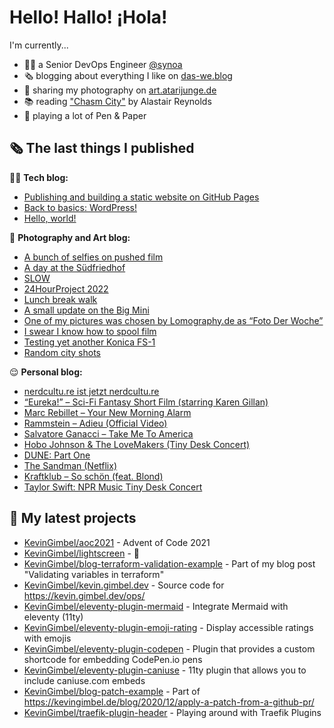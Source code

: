 # Hello! Hallo! ¡Hola!

I'm currently...
- 👨‍💻 a Senior DevOps Engineer [@synoa](https://synoa.de)
- 🗞 blogging about everything I like on [das-we.blog](https://das-we.blog)
- 📸 sharing my photography on [art.atarijunge.de](https://art.atarijunge.de)
- 📚 reading ["Chasm City"](https://www.goodreads.com/book/show/89185.Chasm_City) by Alastair Reynolds
- 🎲 playing a lot of Pen & Paper

## 🗞 The last things I published

🧑‍💻 **Tech blog:**

- [Publishing and building a static website on GitHub Pages](https://kevingimbel.de/blog/2022/12/publishing-and-building-a-static-website-on-github-pages/)
- [Back to basics: WordPress!](https://kevingimbel.de/blog/2022/11/back-to-basics-wordpress/)
- [Hello, world!](https://kevingimbel.de/blog/2022/11/hello-world/)

📸 **Photography and Art blog:**

- [A bunch of selfies on pushed film](https://art.atarijunge.de/2022/12/a-bunch-of-selfies-on-pushed-film/)
- [A day at the Südfriedhof](https://art.atarijunge.de/2022/12/a-day-at-the-sudfriedhof/)
- [SLOW](https://art.atarijunge.de/2022/11/slow/)
- [24HourProject 2022](https://art.atarijunge.de/2022/09/24hourproject-2022/)
- [Lunch break walk](https://art.atarijunge.de/2022/06/lunch-break-walk/)
- [A small update on the Big Mini](https://art.atarijunge.de/2022/06/a-small-update-on-the-big-mini/)
- [One of my pictures was chosen by Lomography.de as “Foto Der Woche”](https://art.atarijunge.de/2022/05/one-of-my-pictures-was-chosen-by-lomography-de-as-foto-der-woche/)
- [I swear I know how to spool film](https://art.atarijunge.de/2022/05/i-swear-i-know-how-to-spool-film/)
- [Testing yet another Konica FS-1](https://art.atarijunge.de/2022/05/testing-yet-another-konica-fs-1/)
- [Random city shots](https://art.atarijunge.de/2022/05/random-city-shots/)

😌 **Personal blog:**

- [nerdcultu.re ist jetzt nerdcultu.re](https://nerdcultu.re/2022/12/07/das-we-blog-ist-jetzt-nerdcultu-re/)
- [“Eureka!” – Sci-Fi Fantasy Short Film (starring Karen Gillan)](https://nerdcultu.re/2022/12/06/eureka-sci-fi-fantasy-short-film-starring-karen-gillan/)
- [Marc Rebillet – Your New Morning Alarm](https://nerdcultu.re/2022/12/02/marc-rebillet-your-new-morning-alarm/)
- [Rammstein – Adieu (Official Video)](https://nerdcultu.re/2022/12/02/rammstein-adieu-official-video/)
- [Salvatore Ganacci – Take Me To America](https://nerdcultu.re/2022/12/01/salvatore-ganacci-take-me-to-america/)
- [Hobo Johnson &amp; The LoveMakers (Tiny Desk Concert)](https://nerdcultu.re/2022/11/30/hobo-johnson-the-lovemakers-tiny-desk-concert/)
- [DUNE: Part One](https://nerdcultu.re/2022/11/27/dune-part-one/)
- [The Sandman (Netflix)](https://nerdcultu.re/2022/11/20/the-sandman-netflix/)
- [Kraftklub – So schön (feat. Blond)](https://nerdcultu.re/2022/11/13/kraftklub-so-schoen-feat-blond/)
- [Taylor Swift: NPR Music Tiny Desk Concert](https://nerdcultu.re/2022/10/24/taylor-swift-npr-music-tiny-desk-concert/)

## 🌱 My latest projects

- [KevinGimbel/aoc2021](https://github.com/KevinGimbel/aoc2021) - Advent of Code 2021
- [KevinGimbel/lightscreen](https://github.com/KevinGimbel/lightscreen) - 🤷
- [KevinGimbel/blog-terraform-validation-example](https://github.com/KevinGimbel/blog-terraform-validation-example) - Part of my blog post &#34;Validating variables in terraform&#34;
- [KevinGimbel/kevin.gimbel.dev](https://github.com/KevinGimbel/kevin.gimbel.dev) - Source code for https://kevin.gimbel.dev/ops/
- [KevinGimbel/eleventy-plugin-mermaid](https://github.com/KevinGimbel/eleventy-plugin-mermaid) - Integrate Mermaid with eleventy (11ty)
- [KevinGimbel/eleventy-plugin-emoji-rating](https://github.com/KevinGimbel/eleventy-plugin-emoji-rating) - Display accessible ratings with emojis
- [KevinGimbel/eleventy-plugin-codepen](https://github.com/KevinGimbel/eleventy-plugin-codepen) - Plugin that provides a custom shortcode for embedding CodePen.io pens
- [KevinGimbel/eleventy-plugin-caniuse](https://github.com/KevinGimbel/eleventy-plugin-caniuse) - 11ty plugin that allows you to include caniuse.com embeds
- [KevinGimbel/blog-patch-example](https://github.com/KevinGimbel/blog-patch-example) - Part of https://kevingimbel.de/blog/2020/12/apply-a-patch-from-a-github-pr/
- [KevinGimbel/traefik-plugin-header](https://github.com/KevinGimbel/traefik-plugin-header) - Playing around with Traefik Plugins

